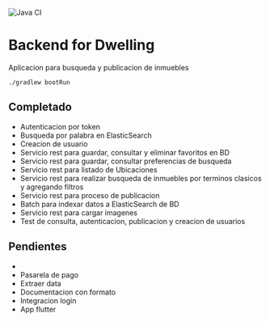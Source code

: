 ![Java CI](https://github.com/farvher/dwelling/workflows/Java%20CI/badge.svg?branch=master)

# Backend for Dwelling

Aplicacion para busqueda y publicacion de inmuebles
```
./gradlew bootRun
```

## Completado
- Autenticacion por token
- Busqueda por palabra en ElasticSearch
- Creacion de usuario
- Servicio rest para guardar, consultar y eliminar favoritos en BD
- Servicio rest para guardar, consultar preferencias de busqueda
- Servicio rest para listado de Ubicaciones
- Servicio rest para realizar busqueda de inmuebles por terminos clasicos y agregando filtros
- Servicio rest para proceso de publicacion
- Batch para indexar datos a ElasticSearch de BD
- Servicio rest para cargar imagenes 
- Test de consulta, autenticacion, publicacion y creacion de usuarios




## Pendientes
- 
- Pasarela de pago
- Extraer data
- Documentacion con formato
- Integracion login
- App flutter
